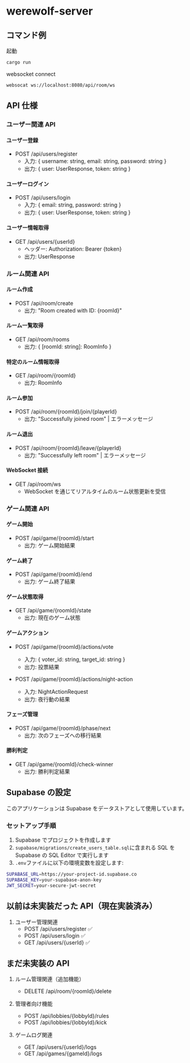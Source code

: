 # werewolf-server

## コマンド例

起動

```bash
cargo run
```

websocket connect

```bash
websocat ws://localhost:8080/api/room/ws
```

## API 仕様

### ユーザー関連 API

#### ユーザー登録

- POST /api/users/register
  - 入力: { username: string, email: string, password: string }
  - 出力: { user: UserResponse, token: string }

#### ユーザーログイン

- POST /api/users/login
  - 入力: { email: string, password: string }
  - 出力: { user: UserResponse, token: string }

#### ユーザー情報取得

- GET /api/users/{userId}
  - ヘッダー: Authorization: Bearer {token}
  - 出力: UserResponse

### ルーム関連 API

#### ルーム作成

- POST /api/room/create
  - 出力: "Room created with ID: {roomId}"

#### ルーム一覧取得

- GET /api/room/rooms
  - 出力: { [roomId: string]: RoomInfo }

#### 特定のルーム情報取得

- GET /api/room/{roomId}
  - 出力: RoomInfo

#### ルーム参加

- POST /api/room/{roomId}/join/{playerId}
  - 出力: "Successfully joined room" | エラーメッセージ

#### ルーム退出

- POST /api/room/{roomId}/leave/{playerId}
  - 出力: "Successfully left room" | エラーメッセージ

#### WebSocket 接続

- GET /api/room/ws
  - WebSocket を通じてリアルタイムのルーム状態更新を受信

### ゲーム関連 API

#### ゲーム開始

- POST /api/game/{roomId}/start
  - 出力: ゲーム開始結果

#### ゲーム終了

- POST /api/game/{roomId}/end
  - 出力: ゲーム終了結果

#### ゲーム状態取得

- GET /api/game/{roomId}/state
  - 出力: 現在のゲーム状態

#### ゲームアクション

- POST /api/game/{roomId}/actions/vote

  - 入力: { voter_id: string, target_id: string }
  - 出力: 投票結果

- POST /api/game/{roomId}/actions/night-action
  - 入力: NightActionRequest
  - 出力: 夜行動の結果

#### フェーズ管理

- POST /api/game/{roomId}/phase/next
  - 出力: 次のフェーズへの移行結果

#### 勝利判定

- GET /api/game/{roomId}/check-winner
  - 出力: 勝利判定結果

## Supabase の設定

このアプリケーションは Supabase をデータストアとして使用しています。

### セットアップ手順

1. Supabase でプロジェクトを作成します
2. `supabase/migrations/create_users_table.sql`に含まれる SQL を Supabase の SQL Editor で実行します
3. `.env`ファイルに以下の環境変数を設定します:

```bash
SUPABASE_URL=https://your-project-id.supabase.co
SUPABASE_KEY=your-supabase-anon-key
JWT_SECRET=your-secure-jwt-secret
```

## 以前は未実装だった API（現在実装済み）

1. ユーザー管理関連
   - POST /api/users/register ✅
   - POST /api/users/login ✅
   - GET /api/users/{userId} ✅

## まだ未実装の API

1. ルーム管理関連（追加機能）

   - DELETE /api/room/{roomId}/delete

2. 管理者向け機能

   - POST /api/lobbies/{lobbyId}/rules
   - POST /api/lobbies/{lobbyId}/kick

3. ゲームログ関連
   - GET /api/users/{userId}/logs
   - GET /api/games/{gameId}/logs
